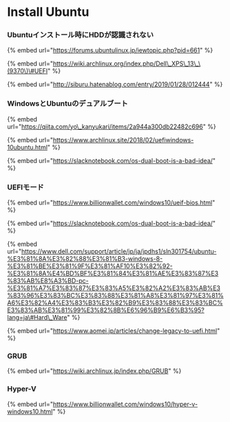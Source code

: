 # Install Ubuntu

### Ubuntuインストール時にHDDが認識されない

{% embed url="https://forums.ubuntulinux.jp/iewtopic.php?pid=661" %}

{% embed url="https://wiki.archlinux.org/index.php/Dell\_XPS\_13\_\(9370\)\#UEFI" %}

{% embed url="http://siburu.hatenablog.com/entry/2019/01/28/012444" %}





### WindowsとUbuntuのデュアルブート

{% embed url="https://qiita.com/yo\_kanyukari/items/2a944a300db22482c696" %}

{% embed url="https://www.archlinux.site/2018/02/uefiwindows-10ubuntu.html" %}

{% embed url="https://slacknotebook.com/os-dual-boot-is-a-bad-idea/" %}



### UEFIモード

{% embed url="https://www.billionwallet.com/windows10/ueif-bios.html" %}

{% embed url="https://slacknotebook.com/os-dual-boot-is-a-bad-idea/" %}

{% embed url="https://www.dell.com/support/article/jp/ja/jpdhs1/sln301754/ubuntu-%E3%81%8A%E3%82%88%E3%81%B3-windows-8-%E3%81%BE%E3%81%9F%E3%81%AF10%E3%82%92-%E3%81%8A%E4%BD%BF%E3%81%84%E3%81%AE%E3%83%87%E3%83%AB%E8%A3%BD-pc-%E3%81%A7%E3%83%87%E3%83%A5%E3%82%A2%E3%83%AB%E3%83%96%E3%83%BC%E3%83%88%E3%81%A8%E3%81%97%E3%81%A6%E3%82%A4%E3%83%B3%E3%82%B9%E3%83%88%E3%83%BC%E3%83%AB%E3%81%99%E3%82%8B%E6%96%B9%E6%B3%95?lang=ja\#Hard\_Ware" %}



{% embed url="https://www.aomei.jp/articles/change-legacy-to-uefi.html" %}



### GRUB

{% embed url="https://wiki.archlinux.jp/index.php/GRUB" %}



### Hyper-V

{% embed url="https://www.billionwallet.com/windows10/hyper-v-windows10.html" %}





